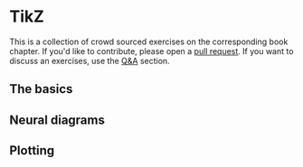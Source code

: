 # TikZ

This is a collection of crowd sourced exercises on the corresponding book chapter.
If you'd like to contribute, please open a [pull request](https://github.com/Atcold/Energy-Book/pulls).
If you want to discuss an exercises, use the [Q&A](https://github.com/Atcold/Energy-Book/discussions/new?category=q-a) section.

## The basics

## Neural diagrams

## Plotting
